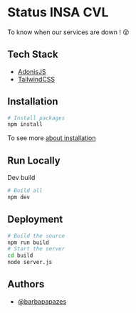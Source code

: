 # Status INSA CVL

To know when our services are down ! 😵

## Tech Stack

- [AdonisJS](https://adonisjs.com)
- [TailwindCSS](https://tailwindcss.com)

## Installation

```bash
# Install packages
npm install
```

To see more [about installation](https://docs.adonisjs.com/guides/installation)

## Run Locally

Dev build

```bash
# Build all
npm dev
```

## Deployment

```bash
# Build the source
npm run build
# Start the server
cd build
node server.js
```

## Authors

- [@barbapapazes](https://www.github.com/barbapapazes)
